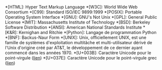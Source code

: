 *[HTML]: Hyper Text Markup Language
*[W3C]: World Wide Web Consortium
*[C99]: Standard ISO/IEC 9899:1999
*[POSIX]: Portable Operating System Interface
*[GNU]: GNU's Not Unix
*[GPL]: General Public License
*[MIT]: Massachusetts Institute of Technology
*[BSD]: Berkeley Software Distribution
*[ANSI]: American National Standards Institute
*[K&R]: Kernighan and Ritchie
*[Python]: Langage de programmation Python
*[BNF]: Backus-Naur Form
*[UNIX]: Unix, officiellement UNIX, est une famille de systèmes d'exploitation multitâche et multi-utilisateur dérivé de l'Unix d'origine créé par AT&T, le développement de ce dernier ayant commencé dans les années 1970.
*[U+003B]: Caractère Unicode pour le point-virgule ([lien](https://www.compart.com/en/unicode/U+003B))
*[U+037E]: Caractère Unicode pour le point-virgule grec ([lien](https://www.compart.com/en/unicode/U+037E))
